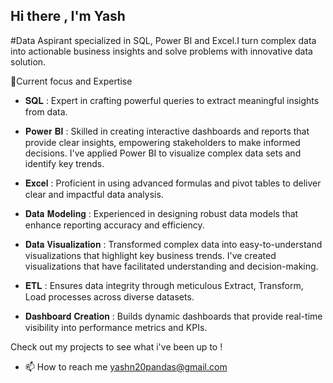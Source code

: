 ## Hi there , I'm Yash

#Data Aspirant specialized in SQL, Power BI and Excel.I turn complex data into actionable business insights and solve problems with innovative data solution.

🌱Current focus and Expertise

- 𝐒𝐐𝐋 : Expert in crafting powerful queries to extract meaningful insights from data.

- 𝐏𝐨𝐰𝐞𝐫 𝐁𝐈 : Skilled in creating interactive dashboards and reports that provide clear insights, empowering stakeholders to make informed decisions. I've applied Power BI to visualize complex data sets and identify key 
  trends.

- 𝐄𝐱𝐜𝐞𝐥 : Proficient in using advanced formulas and pivot tables to deliver clear and impactful data analysis.

- 𝐃𝐚𝐭𝐚 𝐌𝐨𝐝𝐞𝐥𝐢𝐧𝐠 : Experienced in designing robust data models that enhance reporting accuracy and efficiency.

- 𝐃𝐚𝐭𝐚 𝐕𝐢𝐬𝐮𝐚𝐥𝐢𝐳𝐚𝐭𝐢𝐨𝐧 : Transformed complex data into easy-to-understand visualizations that highlight key business trends. I've created visualizations that have facilitated understanding and decision-making.

- 𝐄𝐓𝐋 : Ensures data integrity through meticulous Extract, Transform, Load processes across diverse datasets.

- 𝐃𝐚𝐬𝐡𝐛𝐨𝐚𝐫𝐝 𝐂𝐫𝐞𝐚𝐭𝐢𝐨𝐧 : Builds dynamic dashboards that provide real-time visibility into performance metrics and KPIs.

Check out my projects to see what i've been up to !

- 📫 How to reach me yashn20pandas@gmail.com
  














<!--
**yashnigam25/yashnigam25** is a ✨ _special_ ✨ repository because its `README.md` (this file) appears on your GitHub profile.

Here are some ideas to get you started:

- 🔭 I’m currently working on ...
- 🌱 I’m currently learning ...
- 👯 I’m looking to collaborate on ...
- 🤔 I’m looking for help with ...
- 💬 Ask me about ...
- 📫 How to reach me: ...
- 😄 Pronouns: ...
- ⚡ Fun fact: ...
-->
